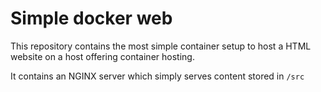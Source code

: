 # Simple docker web

This repository contains the most simple container setup to host a HTML website on a host offering container hosting.

It contains an NGINX server which simply serves content stored in `/src`